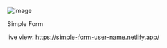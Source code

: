 ![image](https://github.com/bunyodzaripov/simple-form/assets/111201762/3073fb7a-13a9-44bd-b9c8-9038da42f416)

Simple Form

live view:
https://simple-form-user-name.netlify.app/
